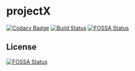 # projectX

[![Codacy Badge](https://api.codacy.com/project/badge/Grade/6d56f01cec3041b2a040f86859744cd2)](https://app.codacy.com/gh/fgsoftware1/projectX?utm_source=github.com&utm_medium=referral&utm_content=fgsoftware1/projectX&utm_campaign=Badge_Grade_Settings)
[![Build Status](https://travis-ci.com/fgsoftware1/projectX.svg?branch=master)](https://travis-ci.com/fgsoftware1/projectX)
[![FOSSA Status](https://app.fossa.com/api/projects/git%2Bgithub.com%2Ffgsoftware1%2FprojectX.svg?type=shield)](https://app.fossa.com/projects/git%2Bgithub.com%2Ffgsoftware1%2FprojectX?ref=badge_shield)


## License
[![FOSSA Status](https://app.fossa.com/api/projects/git%2Bgithub.com%2Ffgsoftware1%2FprojectX.svg?type=large)](https://app.fossa.com/projects/git%2Bgithub.com%2Ffgsoftware1%2FprojectX?ref=badge_large)